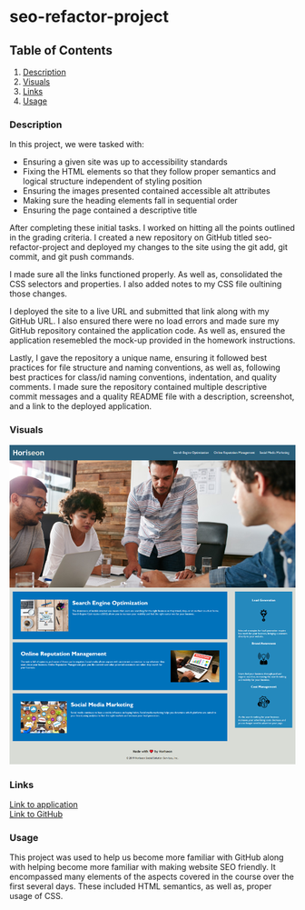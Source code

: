 # seo-refactor-project

## Table of Contents
1. [Description](#description)
2. [Visuals](#visuals)
3. [Links](#links)
4. [Usage](#usage)

### Description  
In this project, we were tasked with:  

- Ensuring a given site was up to accessibility standards
- Fixing the HTML elements so that they follow proper semantics and logical structure independent of styling position
- Ensuring the images presented contained accessible alt attributes
- Making sure the heading elements fall in sequential order
- Ensuring the page contained a descriptive title  

After completing these initial tasks. I worked on hitting all the points outlined in the grading criteria. I created a new repository on GitHub titled seo-refactor-project and deployed my changes to the site using the git add, git commit, and git push commands.  

I made sure all the links functioned properly. As well as, consolidated the CSS selectors and properties. I also added notes to my CSS file oultining those changes.  

I deployed the site to a live URL and submitted that link along with my GitHub URL. I also ensured there were no load errors and made sure my GitHub repository contained the application code. As well as, ensured the application resemebled the mock-up provided in the homework instructions.  

Lastly, I gave the repository a unique name, ensuring it followed best practices for file structure and naming conventions, as well as, following best practices for class/id naming conventions, indentation, and quality comments. I made sure the repository contained multiple descriptive commit messages and a quality README file with a description, screenshot, and a link to the deployed application. 

### Visuals

![screencapture1](./assets/images/screen-cap1.PNG)  

### Links

[Link to application](https://bigzeus2005.github.io/seo-refactor-project/)  
[Link to GitHub](https://github.com/bigzeus2005/seo-refactor-project)


### Usage

This project was used to help us become more familiar with GitHub along with helping become more familiar with making website SEO friendly. It encompassed many elements of the aspects covered in the course over the first several days. These included HTML semantics, as well as, proper usage of CSS. 